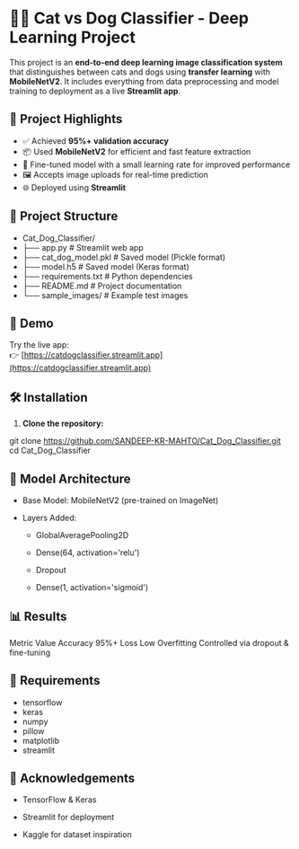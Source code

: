 # 🐶🐱 Cat vs Dog Classifier - Deep Learning Project

This project is an **end-to-end deep learning image classification system** that distinguishes between cats and dogs using **transfer learning** with **MobileNetV2**. It includes everything from data preprocessing and model training to deployment as a live **Streamlit app**.

## 🚀 Project Highlights

- ✅ Achieved **95%+ validation accuracy**
- 📦 Used **MobileNetV2** for efficient and fast feature extraction
- 🧠 Fine-tuned model with a small learning rate for improved performance
- 🖼️ Accepts image uploads for real-time prediction
- 🌐 Deployed using **Streamlit**

## 📂 Project Structure

- Cat_Dog_Classifier/
- ├── app.py # Streamlit web app
- ├── cat_dog_model.pkl # Saved model (Pickle format)
- ├── model.h5 # Saved model (Keras format)
- ├── requirements.txt # Python dependencies
- ├── README.md # Project documentation
- └── sample_images/ # Example test images



## 📸 Demo

Try the live app:  
👉 [https://catdogclassifier.streamlit.app](https://catdogclassifier.streamlit.app)

## 🛠️ Installation

1. **Clone the repository:**

git clone https://github.com/SANDEEP-KR-MAHTO/Cat_Dog_Classifier.git cd Cat_Dog_Classifier

## 🧠 Model Architecture
- Base Model: MobileNetV2 (pre-trained on ImageNet)

- Layers Added:

    - GlobalAveragePooling2D

    - Dense(64, activation='relu')

    - Dropout

    - Dense(1, activation='sigmoid')

## 📊 Results
Metric	Value
Accuracy	95%+
Loss	Low
Overfitting	Controlled via dropout & fine-tuning

## 📌 Requirements
- tensorflow
- keras
- numpy
- pillow
- matplotlib
- streamlit


## 🤝 Acknowledgements
- TensorFlow & Keras

- Streamlit for deployment

- Kaggle for dataset inspiration

